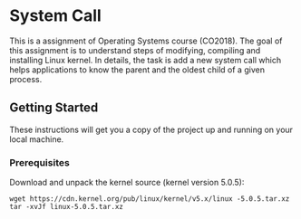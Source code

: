 # System Call

This is a assignment of Operating Systems course (CO2018). 
The goal of this assignment is to understand steps of modifying, compiling and installing Linux kernel. In details, the task is add a new system call which helps applications to know the parent and the oldest child of a given process.

## Getting Started

These instructions will get you a copy of the project up and running on your local machine.

### Prerequisites

Download and unpack the kernel source (kernel version 5.0.5):

```
wget https://cdn.kernel.org/pub/linux/kernel/v5.x/linux -5.0.5.tar.xz
tar -xvJf linux-5.0.5.tar.xz
```

